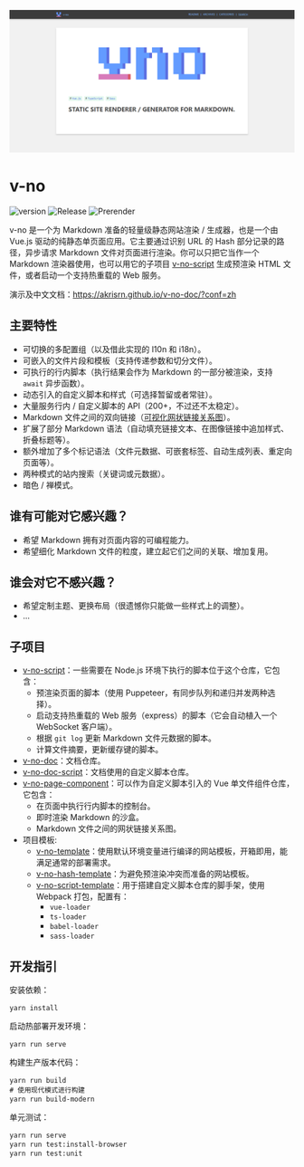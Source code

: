 ![social preview](/social-preview.png)

# v-no

![version](https://img.shields.io/github/package-json/v/akrisrn/v-no) ![Release](https://github.com/akrisrn/v-no/workflows/Release/badge.svg) ![Prerender](https://github.com/akrisrn/v-no-doc/workflows/Prerender/badge.svg)

v-no 是一个为 Markdown 准备的轻量级静态网站渲染 / 生成器，也是一个由 Vue.js 驱动的纯静态单页面应用。它主要通过识别 URL 的 Hash 部分记录的路径，异步请求 Markdown 文件对页面进行渲染。你可以只把它当作一个 Markdown 渲染器使用，也可以用它的子项目 [v-no-script](https://github.com/akrisrn/v-no-script) 生成预渲染 HTML 文件，或者启动一个支持热重载的 Web 服务。

演示及中文文档：https://akrisrn.github.io/v-no-doc/?conf=zh

## 主要特性

- 可切换的多配置组（以及借此实现的 l10n 和 i18n）。
- 可嵌入的文件片段和模板（支持传递参数和切分文件）。
- 可执行的行内脚本（执行结果会作为 Markdown 的一部分被渲染，支持 `await` 异步函数）。
- 动态引入的自定义脚本和样式（可选择暂留或者常驻）。
- 大量服务行内 / 自定义脚本的 API（200+，不过还不太稳定）。
- Markdown 文件之间的双向链接（[可视化网状链接关系图](https://akrisrn.github.io/v-no-doc/-/#/graph.md?conf=zh)）。
- 扩展了部分 Markdown 语法（自动填充链接文本、在图像链接中追加样式、折叠标题等）。
- 额外增加了多个标记语法（文件元数据、可嵌套标签、自动生成列表、重定向页面等）。
- 两种模式的站内搜索（关键词或元数据）。
- 暗色 / 禅模式。

## 谁有可能对它感兴趣？

- 希望 Markdown 拥有对页面内容的可编程能力。
- 希望细化 Markdown 文件的粒度，建立起它们之间的关联、增加复用。

## 谁会对它不感兴趣？

- 希望定制主题、更换布局（很遗憾你只能做一些样式上的调整）。
- ...

## 子项目

- [v-no-script](https://github.com/akrisrn/v-no-script)：一些需要在 Node.js 环境下执行的脚本位于这个仓库，它包含：
    - 预渲染页面的脚本（使用 Puppeteer，有同步队列和递归并发两种选择）。
    - 启动支持热重载的 Web 服务（express）的脚本（它会自动植入一个 WebSocket 客户端）。
    - 根据 `git log` 更新 Markdown 文件元数据的脚本。
    - 计算文件摘要，更新缓存键的脚本。
- [v-no-doc](https://github.com/akrisrn/v-no-doc)：文档仓库。
- [v-no-doc-script](https://github.com/akrisrn/v-no-doc-script)：文档使用的自定义脚本仓库。
- [v-no-page-component](https://github.com/akrisrn/v-no-page-component)：可以作为自定义脚本引入的 Vue 单文件组件仓库，它包含：
    - 在页面中执行行内脚本的控制台。
    - 即时渲染 Markdown 的沙盒。
    - Markdown 文件之间的网状链接关系图。
- 项目模板:
    - [v-no-template](https://github.com/akrisrn/v-no-template)：使用默认环境变量进行编译的网站模板，开箱即用，能满足通常的部署需求。
    - [v-no-hash-template](https://github.com/akrisrn/v-no-hash-template)：为避免预渲染冲突而准备的网站模板。
    - [v-no-script-template](https://github.com/akrisrn/v-no-script-template)：用于搭建自定义脚本仓库的脚手架，使用 Webpack 打包，配置有：
        - `vue-loader`
        - `ts-loader`
        - `babel-loader`
        - `sass-loader`

## 开发指引

安装依赖：

```shell
yarn install
```

启动热部署开发环境：

```shell
yarn run serve
```

构建生产版本代码：

```shell
yarn run build
# 使用现代模式进行构建
yarn run build-modern
```

单元测试：

```shell
yarn run serve
yarn run test:install-browser
yarn run test:unit
```
